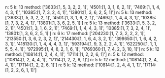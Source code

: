 n: 5
k: 13 method: ['3633:[1, 5, 3, 2, 2, 1]', '4501:[1, 3, 1, 6, 2, 1]', '7469:[1, 1, 4, 4, 3, 1]', '10385:[1, 7, 3, 2, 4, 1]', '13801:[1, 3, 6, 2, 5, 1]']
n: 5
k: 13 method: ['3633:[1, 5, 3, 2, 2, 1]', '4501:[1, 3, 1, 6, 2, 1]', '7469:[1, 1, 4, 4, 3, 1]', '10385:[1, 7, 3, 2, 4, 1]', '13801:[1, 3, 6, 2, 5, 1]']
n: 5
k: 13 method: ['3633:[1, 5, 3, 2, 2, 1]', '4501:[1, 3, 1, 6, 2, 1]', '7469:[1, 1, 4, 4, 3, 1]', '10385:[1, 7, 3, 2, 4, 1]', '13801:[1, 3, 6, 2, 5, 1]']
n: 6
k: 17 method: ['204230:[1, 7, 3, 2, 2, 2, 1]', '213550:[1, 3, 6, 2, 3, 2, 1]', '214430:[1, 1, 6, 4, 3, 2, 1]', '399650:[1, 1, 6, 4, 2, 3, 1]', '418130:[1, 1, 4, 4, 4, 3, 1]', '593194:[1, 9, 3, 2, 2, 4, 1]', '622250:[1, 1, 1, 5, 5, 4, 1]', '972995:[1, 4, 8, 2, 1, 6, 1]', '1769360:[1, 7, 4, 2, 3, 10, 1]']
n: 5
k: 12 method: ['10814:[1, 2, 4, 4, 1]', '17114:[1, 2, 2, 6, 1]']
n: 5
k: 12 method: ['10814:[1, 2, 4, 4, 1]', '17114:[1, 2, 2, 6, 1]']
n: 5
k: 12 method: ['10814:[1, 2, 4, 4, 1]', '17114:[1, 2, 2, 6, 1]']
n: 5
k: 12 method: ['10814:[1, 2, 4, 4, 1, 1]', '17114:[1, 2, 2, 6, 1, 1]']
